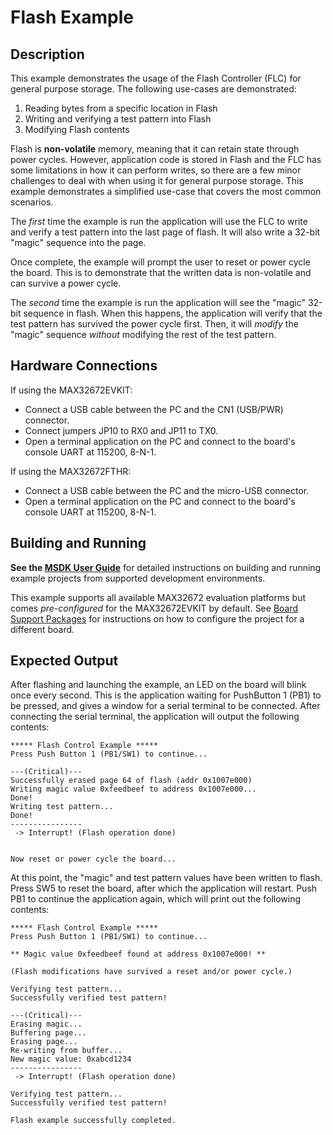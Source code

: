 # Flash Example

## Description

This example demonstrates the usage of the Flash Controller (FLC) for general purpose storage.  The following use-cases are demonstrated:

1. Reading bytes from a specific location in Flash
2. Writing and verifying a test pattern into Flash
3. Modifying Flash contents

Flash is **non-volatile** memory, meaning that it can retain state through power cycles.  However, application code is stored in Flash and the FLC has some limitations in how it can perform writes, so there are a few minor challenges to deal with when using it for general purpose storage.  This example demonstrates a simplified use-case that covers the most common scenarios.

The _first_ time the example is run the application will use the FLC to write and verify a test pattern into the last page of flash.  It will also write a 32-bit "magic" sequence into the page.

Once complete, the example will prompt the user to reset or power cycle the board.  This is to demonstrate that the written data is non-volatile and can survive a power cycle.

The _second_ time the example is run the application will see the "magic" 32-bit sequence in flash.  When this happens, the application will verify that the test pattern has survived the power cycle first.  Then, it will _modify_ the "magic" sequence _without_ modifying the rest of the test pattern.

## Hardware Connections

If using the MAX32672EVKIT:

- Connect a USB cable between the PC and the CN1 (USB/PWR) connector.
- Connect jumpers JP10 to RX0 and JP11 to TX0.
- Open a terminal application on the PC and connect to the board's console UART at 115200, 8-N-1.

If using the MAX32672FTHR:

- Connect a USB cable between the PC and the micro-USB connector.
- Open a terminal application on the PC and connect to the board's console UART at 115200, 8-N-1.

## Building and Running

**See the [MSDK User Guide](https://analog-devices-msdk.github.io/msdk/USERGUIDE/)** for detailed instructions on building and running example projects from supported development environments.

This example supports all available MAX32672 evaluation platforms but comes _pre-configured_ for the MAX32672EVKIT by default.  See [Board Support Packages](https://analog-devices-msdk.github.io/msdk/USERGUIDE/#board-support-packages) for instructions on how to configure the project for a different board.

## Expected Output

After flashing and launching the example, an LED on the board will blink once every second.  This is the application waiting for PushButton 1 (PB1) to be pressed, and gives a window for a serial terminal to be connected.  After connecting the serial terminal, the application will output the following contents:

```
***** Flash Control Example *****
Press Push Button 1 (PB1/SW1) to continue...

---(Critical)---
Successfully erased page 64 of flash (addr 0x1007e000)
Writing magic value 0xfeedbeef to address 0x1007e000...
Done!
Writing test pattern...
Done!
----------------
 -> Interrupt! (Flash operation done)


Now reset or power cycle the board...

```

At this point, the "magic" and test pattern values have been written to flash.  Press SW5 to reset the board, after which the application will restart.  Push PB1 to continue the application again, which will print out the following contents:

```
***** Flash Control Example *****
Press Push Button 1 (PB1/SW1) to continue...

** Magic value 0xfeedbeef found at address 0x1007e000! **

(Flash modifications have survived a reset and/or power cycle.)

Verifying test pattern...
Successfully verified test pattern!

---(Critical)---
Erasing magic...
Buffering page...
Erasing page...
Re-writing from buffer...
New magic value: 0xabcd1234
----------------
 -> Interrupt! (Flash operation done)

Verifying test pattern...
Successfully verified test pattern!

Flash example successfully completed.

```
